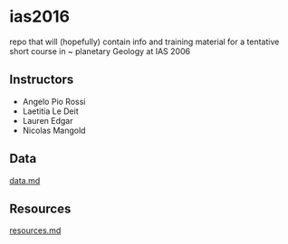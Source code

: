 # ias2016

repo that will (hopefully) contain info and training material for a tentative short course in ~ planetary Geology at  IAS 2006 

## Instructors

* Angelo Pio Rossi
* Laetitia Le Deit
* Lauren Edgar
* Nicolas Mangold

## Data

[data.md](data.md)

## Resources

[resources.md](resources.md)

